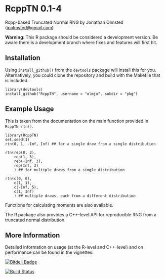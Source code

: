 # RcppTN 0.1-4

Rcpp-based Truncated Normal RNG by Jonathan Olmsted (jpolmsted@gmail.com)

**Warning:** This R package should be considered a development
version. Be aware there is a development branch where fixes and features
will first hit.

## Installation

Using `install_github()` from the `devtools` package will install this
for you. Alternatively, you could clone the repository and build with
the Makefile that is included.

```
library(devtools)
install_github("RcppTN", username = "olmjo", subdir = "pkg")
```

## Example Usage

This is taken from the documentation on the main function provided
in `RcppTN`, `rtn()`.

```
library(RcppTN)
set.seed(1)
rtn(0, 1, -Inf, Inf) ## for a single draw from a single distribution

rtn(rep(0, 3),
    rep(1, 3),
    rep(-Inf, 3),
    rep(Inf, 3)
    ) ## for multiple draws from a single distribution

rtn(c(0, 0),
    c(1, 1),
    c(-Inf, 5),
    c(1, Inf)
    ) ## multiple draws, each from a different distribution	
```

Functions for calculating moments are also available.

The R package also provides a C++-level API for reproducible RNG from
a truncated normal distribution.

## More Information

Detailed information on usage (at the R-level and C++-level) and on
performance can be found in the vignettes.

[![Bitdeli Badge](https://d2weczhvl823v0.cloudfront.net/olmjo/rcpptn/trend.png)](https://bitdeli.com/free "Bitdeli Badge")

[![Build Status](https://travis-ci.org/olmjo/RcppTN.png?branch=development)](https://travis-ci.org/olmjo/RcppTN)

